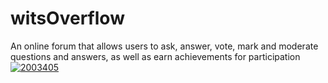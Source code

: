 # witsOverflow
An online forum that allows users to ask, answer, vote, mark and moderate questions and answers, as well as earn achievements for participation
[![2003405](https://circleci.com/gh/circleci/witsOverFlow.svg?style=svg)](https://circleci.com/gh/circleci/circleci-docs)


